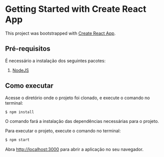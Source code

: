 # Getting Started with Create React App

This project was bootstrapped with [Create React App](https://github.com/facebook/create-react-app).

## Pré-requisitos

É necessário a instalação dos seguintes pacotes:

1. [NodeJS](https://nodejs.org/en/download/)

## Como executar

Acesse o diretório onde o projeto foi clonado, e execute o comando no terminal:
```sh 
$ npm install
```
O comando fará a instalação das dependências necessárias para o projeto.

Para executar o projeto, execute o comando no terminal:
```sh
$ npm start
```
Abra [http://localhost:3000](http://localhost:3000) para abrir a aplicação no seu navegador.


